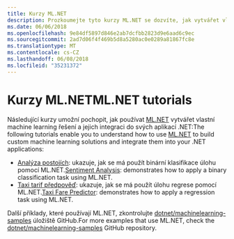 ```yaml
---
title: Kurzy ML.NET
description: Prozkoumejte tyto kurzy ML.NET se dozvíte, jak vytvářet vlastní řešení AI a jejich integraci do svých aplikací .NET.
ms.date: 06/06/2018
ms.openlocfilehash: 9e84df5897d846e2ab7dcfbb2823d9e6aad6c9ec
ms.sourcegitcommit: 2ad7d06f4f469b5d8a5280ac0e0289a81867fc8e
ms.translationtype: MT
ms.contentlocale: cs-CZ
ms.lasthandoff: 06/08/2018
ms.locfileid: "35231372"
---
```

# <a name="mlnet-tutorials"></a><span data-ttu-id="80d3c-103">Kurzy ML.NET</span><span class="sxs-lookup"><span data-stu-id="80d3c-103">ML.NET tutorials</span></span>

<span data-ttu-id="80d3c-104">Následující kurzy umožní pochopit, jak používat [ML.NET](../index.md) vytvářet vlastní machine learning řešení a jejich integraci do svých aplikací .NET:</span><span class="sxs-lookup"><span data-stu-id="80d3c-104">The following tutorials enable you to understand how to use [ML.NET](../index.md) to build custom machine learning solutions and integrate them into your .NET applications:</span></span>

* <span data-ttu-id="80d3c-105">[Analýza postojích](sentiment-analysis.md): ukazuje, jak se má použít binární klasifikace úlohu pomocí ML.NET.</span><span class="sxs-lookup"><span data-stu-id="80d3c-105">[Sentiment Analysis](sentiment-analysis.md): demonstrates how to apply a binary classification task using ML.NET.</span></span>
* <span data-ttu-id="80d3c-106">[Taxi tarif předpověď](taxi-fare.md): ukazuje, jak se má použít úlohu regrese pomocí ML.NET.</span><span class="sxs-lookup"><span data-stu-id="80d3c-106">[Taxi Fare Predictor](taxi-fare.md): demonstrates how to apply a regression task using ML.NET.</span></span>

<span data-ttu-id="80d3c-107">Další příklady, které používají ML.NET, zkontrolujte [dotnet/machinelearning-samples](https://github.com/dotnet/machinelearning-samples) úložiště GitHub.</span><span class="sxs-lookup"><span data-stu-id="80d3c-107">For more examples that use ML.NET, check the [dotnet/machinelearning-samples](https://github.com/dotnet/machinelearning-samples) GitHub repository.</span></span>
